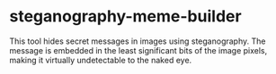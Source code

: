 # steganography-meme-builder
This tool hides secret messages in images using steganography. The message is embedded in the least significant bits of the image pixels, making it virtually undetectable to the naked eye.
